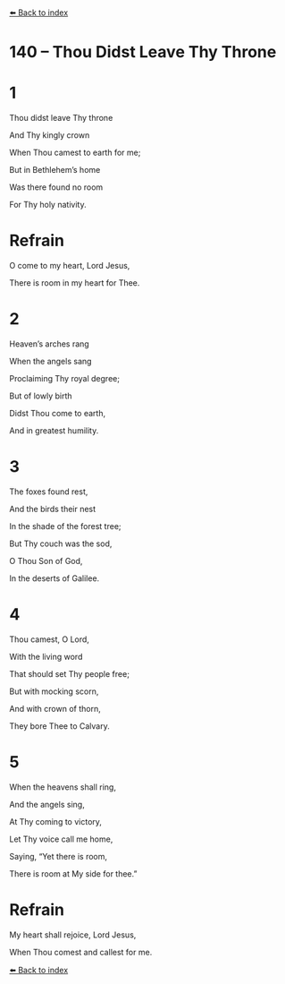 [⬅️ Back to index](../README.md)

# 140 – Thou Didst Leave Thy Throne





# 1

Thou didst leave Thy throne

And Thy kingly crown

When Thou camest to earth for me;

But in Bethlehem’s home

Was there found no room

For Thy holy nativity.



# Refrain

O come to my heart, Lord Jesus,

There is room in my heart for Thee.



# 2

Heaven’s arches rang

When the angels sang

Proclaiming Thy royal degree;

But of lowly birth

Didst Thou come to earth,

And in greatest humility.



# 3

The foxes found rest,

And the birds their nest

In the shade of the forest tree;

But Thy couch was the sod,

O Thou Son of God,

In the deserts of Galilee.



# 4

Thou camest, O Lord,

With the living word

That should set Thy people free;

But with mocking scorn,

And with crown of thorn,

They bore Thee to Calvary.



# 5

When the heavens shall ring,

And the angels sing,

At Thy coming to victory,

Let Thy voice call me home,

Saying, “Yet there is room,

There is room at My side for thee.”



# Refrain

My heart shall rejoice, Lord Jesus,

When Thou comest and callest for me.

[⬅️ Back to index](../README.md)
